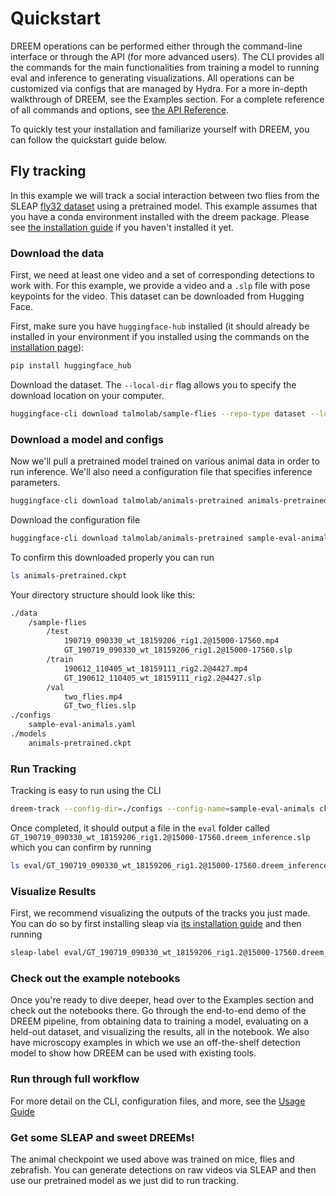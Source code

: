 # Quickstart

DREEM operations can be performed either through the command-line interface or through the API (for more advanced users). The CLI provides all the commands for the main functionalities from training a model to running eval and inference to generating visualizations. All operations can be customized via configs that are managed by Hydra. For a more in-depth walkthrough of DREEM, see the Examples section. For a complete reference of all commands and options, see [the API Reference](https://dreem.sleap.ai/reference/dreem/). 

To quickly test your installation and familiarize yourself with DREEM, you can follow the quickstart guide below.

## Fly tracking

In this example we will track a social interaction between two flies from the SLEAP [fly32 dataset](https://sleap.ai/datasets.html#fly32) using a pretrained model. This example assumes that you have a conda environment installed with the dreem package. Please see [the installation guide](./index.md#installation) if you haven't installed it yet.

### Download the data
First, we need at least one video and a set of corresponding detections to work with. For this example, we provide a video and a `.slp` file with pose keypoints for the video. This dataset can be downloaded from Hugging Face. 

First, make sure you have `huggingface-hub` installed (it should already be installed in your environment if you installed using the commands on the [installation page](./installation.md)):

```bash
pip install huggingface_hub
```

Download the dataset. The ```--local-dir``` flag allows you to specify the download location on your computer.

```bash
huggingface-cli download talmolab/sample-flies --repo-type dataset --local-dir ./data
```

### Download a model and configs
Now we'll pull a pretrained model trained on various animal data in order to run inference. We'll also need a configuration file that specifies inference parameters.

```bash
huggingface-cli download talmolab/animals-pretrained animals-pretrained.ckpt --local-dir=./models
```

Download the configuration file
```bash
huggingface-cli download talmolab/animals-pretrained sample-eval-animals.yaml --local-dir=./configs
```

To confirm this downloaded properly you can run
```bash
ls animals-pretrained.ckpt
```

Your directory structure should look like this:
```bash
./data
    /sample-flies
        /test
            190719_090330_wt_18159206_rig1.2@15000-17560.mp4
            GT_190719_090330_wt_18159206_rig1.2@15000-17560.slp
        /train
            190612_110405_wt_18159111_rig2.2@4427.mp4
            GT_190612_110405_wt_18159111_rig2.2@4427.slp
        /val
            two_flies.mp4
            GT_two_flies.slp
./configs
    sample-eval-animals.yaml
./models
    animals-pretrained.ckpt
```

### Run Tracking

Tracking is easy to run using the CLI

```bash
dreem-track --config-dir=./configs --config-name=sample-eval-animals ckpt_path=./models/animals-pretrained.ckpt
```

Once completed, it should output a file in the `eval` folder called `GT_190719_090330_wt_18159206_rig1.2@15000-17560.dreem_inference.slp`
which you can confirm by running

```bash
ls eval/GT_190719_090330_wt_18159206_rig1.2@15000-17560.dreem_inference.slp
```

### Visualize Results
First, we recommend visualizing the outputs of the tracks you just made. You can do so by first installing sleap via [its installation guide](https://sleap.ai/#quick-install) and then running

```bash
sleap-label eval/GT_190719_090330_wt_18159206_rig1.2@15000-17560.dreem_inference.slp
```

### Check out the example notebooks
Once you're ready to dive deeper, head over to the Examples section and check out the notebooks there. Go through the end-to-end demo 
of the DREEM pipeline, from obtaining data to training a model, evaluating on a held-out dataset, and visualizing the results, all in the notebook. We also have
microscopy examples in which we use an off-the-shelf detection model to show how DREEM can be used with existing tools.

### Run through full workflow 
For more detail on the CLI, configuration files, and more, see the [Usage Guide](./usage.md)

### Get some SLEAP and sweet DREEMs!

The animal checkpoint we used above was trained on mice, flies and zebrafish. You can generate detections on raw videos via SLEAP and then use our pretrained model as we just did to run tracking.
